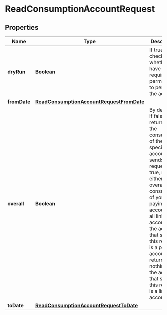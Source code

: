 

# ReadConsumptionAccountRequest


## Properties

| Name | Type | Description | Notes |
|------------ | ------------- | ------------- | -------------|
|**dryRun** | **Boolean** | If true, checks whether you have the required permissions to perform the action. |  [optional] |
|**fromDate** | [**ReadConsumptionAccountRequestFromDate**](ReadConsumptionAccountRequestFromDate.md) |  |  |
|**overall** | **Boolean** | By default or if false, returns only the consumption of the specific account that sends this request. If true, returns either the overall consumption of your paying account and all linked accounts (if the account that sends this request is a paying account) or returns nothing (if the account that sends this request is a linked account). |  [optional] |
|**toDate** | [**ReadConsumptionAccountRequestToDate**](ReadConsumptionAccountRequestToDate.md) |  |  |



